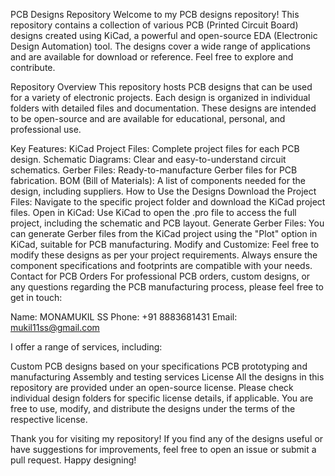 PCB Designs Repository
Welcome to my PCB designs repository! This repository contains a collection of various PCB (Printed Circuit Board) designs created using KiCad, a powerful and open-source EDA (Electronic Design Automation) tool. The designs cover a wide range of applications and are available for download or reference. Feel free to explore and contribute.

Repository Overview
This repository hosts PCB designs that can be used for a variety of electronic projects. Each design is organized in individual folders with detailed files and documentation. These designs are intended to be open-source and are available for educational, personal, and professional use.

Key Features:
KiCad Project Files: Complete project files for each PCB design.
Schematic Diagrams: Clear and easy-to-understand circuit schematics.
Gerber Files: Ready-to-manufacture Gerber files for PCB fabrication.
BOM (Bill of Materials): A list of components needed for the design, including suppliers.
How to Use the Designs
Download the Project Files: Navigate to the specific project folder and download the KiCad project files.
Open in KiCad: Use KiCad to open the .pro file to access the full project, including the schematic and PCB layout.
Generate Gerber Files: You can generate Gerber files from the KiCad project using the "Plot" option in KiCad, suitable for PCB manufacturing.
Modify and Customize: Feel free to modify these designs as per your project requirements. Always ensure the component specifications and footprints are compatible with your needs.
Contact for PCB Orders
For professional PCB orders, custom designs, or any questions regarding the PCB manufacturing process, please feel free to get in touch:

Name: MONAMUKIL SS
Phone: +91 8883681431
Email: mukil11ss@gmail.com

I offer a range of services, including:

Custom PCB designs based on your specifications
PCB prototyping and manufacturing
Assembly and testing services
License
All the designs in this repository are provided under an open-source license. Please check individual design folders for specific license details, if applicable. You are free to use, modify, and distribute the designs under the terms of the respective license.

Thank you for visiting my repository! If you find any of the designs useful or have suggestions for improvements, feel free to open an issue or submit a pull request. Happy designing!



